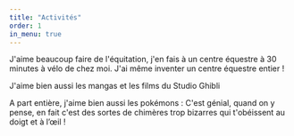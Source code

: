 ```yaml
---
title: "Activités"
order: 1
in_menu: true
---
```

J'aime beaucoup faire de l'équitation, j'en fais à un centre équestre à 30 minutes à vélo de chez moi.
J'ai même inventer un centre équestre entier !

J'aime bien aussi les mangas et les films du Studio Ghibli

A part entière, j'aime bien aussi les pokémons :
C'est génial, quand on y pense, en fait c'est des sortes de chimères trop bizarres qui t'obéissent au doigt et à l’œil ! 